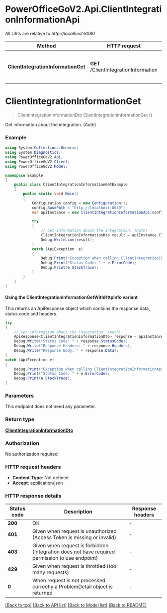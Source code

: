 # PowerOfficeGoV2.Api.ClientIntegrationInformationApi

All URIs are relative to *http://localhost:8080*

| Method | HTTP request | Description |
|--------|--------------|-------------|
| [**ClientIntegrationInformationGet**](ClientIntegrationInformationApi.md#clientintegrationinformationget) | **GET** /ClientIntegrationInformation | Get information about the integration. (Auth) |

<a id="clientintegrationinformationget"></a>
# **ClientIntegrationInformationGet**
> ClientIntegrationInformationDto ClientIntegrationInformationGet ()

Get information about the integration. (Auth)

### Example
```csharp
using System.Collections.Generic;
using System.Diagnostics;
using PowerOfficeGoV2.Api;
using PowerOfficeGoV2.Client;
using PowerOfficeGoV2.Model;

namespace Example
{
    public class ClientIntegrationInformationGetExample
    {
        public static void Main()
        {
            Configuration config = new Configuration();
            config.BasePath = "http://localhost:8080";
            var apiInstance = new ClientIntegrationInformationApi(config);

            try
            {
                // Get information about the integration. (Auth)
                ClientIntegrationInformationDto result = apiInstance.ClientIntegrationInformationGet();
                Debug.WriteLine(result);
            }
            catch (ApiException  e)
            {
                Debug.Print("Exception when calling ClientIntegrationInformationApi.ClientIntegrationInformationGet: " + e.Message);
                Debug.Print("Status Code: " + e.ErrorCode);
                Debug.Print(e.StackTrace);
            }
        }
    }
}
```

#### Using the ClientIntegrationInformationGetWithHttpInfo variant
This returns an ApiResponse object which contains the response data, status code and headers.

```csharp
try
{
    // Get information about the integration. (Auth)
    ApiResponse<ClientIntegrationInformationDto> response = apiInstance.ClientIntegrationInformationGetWithHttpInfo();
    Debug.Write("Status Code: " + response.StatusCode);
    Debug.Write("Response Headers: " + response.Headers);
    Debug.Write("Response Body: " + response.Data);
}
catch (ApiException e)
{
    Debug.Print("Exception when calling ClientIntegrationInformationApi.ClientIntegrationInformationGetWithHttpInfo: " + e.Message);
    Debug.Print("Status Code: " + e.ErrorCode);
    Debug.Print(e.StackTrace);
}
```

### Parameters
This endpoint does not need any parameter.
### Return type

[**ClientIntegrationInformationDto**](ClientIntegrationInformationDto.md)

### Authorization

No authorization required

### HTTP request headers

 - **Content-Type**: Not defined
 - **Accept**: application/json


### HTTP response details
| Status code | Description | Response headers |
|-------------|-------------|------------------|
| **200** | OK |  -  |
| **401** | Given when request is unauthorized (Access Token is missing or invalid) |  -  |
| **403** | Given when request is forbidden (Integration does not have required permission to use endpoint) |  -  |
| **429** | Given when request is throttled (too many requests) |  -  |
| **0** | When request is not processed correctly a ProblemDetail object is returned |  -  |

[[Back to top]](#) [[Back to API list]](../../README.md#documentation-for-api-endpoints) [[Back to Model list]](../../README.md#documentation-for-models) [[Back to README]](../../README.md)

